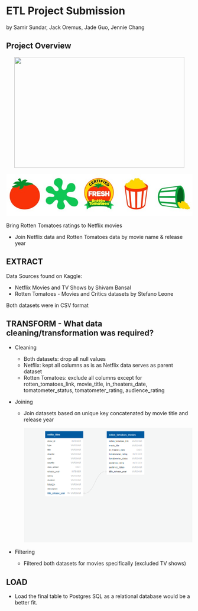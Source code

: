 # ETL Project Submission
by Samir Sundar, Jack Oremus, Jade Guo, Jennie Chang

## Project Overview

<p align="center">
  <img width="460" height="300" src=![images/netflix.png](images/netflix.png)">
</p>

  ![images/rotten_tomatoes.jpg](images/rotten_tomatoes.jpg)

Bring Rotten Tomatoes ratings to Netflix movies
- Join Netflix data and Rotten Tomatoes data by movie name & release year

## EXTRACT
Data Sources found on Kaggle:
- Netflix Movies and TV Shows by Shivam Bansal
- Rotten Tomatoes - Movies and Critics datasets by Stefano Leone
  
Both datasets were in CSV format

## TRANSFORM - What data cleaning/transformation was required?
- Cleaning
  - Both datasets: drop all null values
  - Netflix: kept all columns as is as Netflix data serves as parent dataset
  - Rotten Tomatoes: exclude all columns except for rotten_tomatoes_link, movie_title, in_theaters_date, tomatometer_status, tomatometer_rating, audience_rating
  
- Joining
  - Join datasets based on unique key concatenated by movie title and release year
  
    ![images/Netflix_RT_ERD_Diagram.png](images/Netflix_RT_ERD_Diagram.png)
  
- Filtering
  - Filtered both datasets for movies specifically (excluded TV shows)

## LOAD
 - Load the final table to Postgres SQL as a relational database would be a better fit.
 
